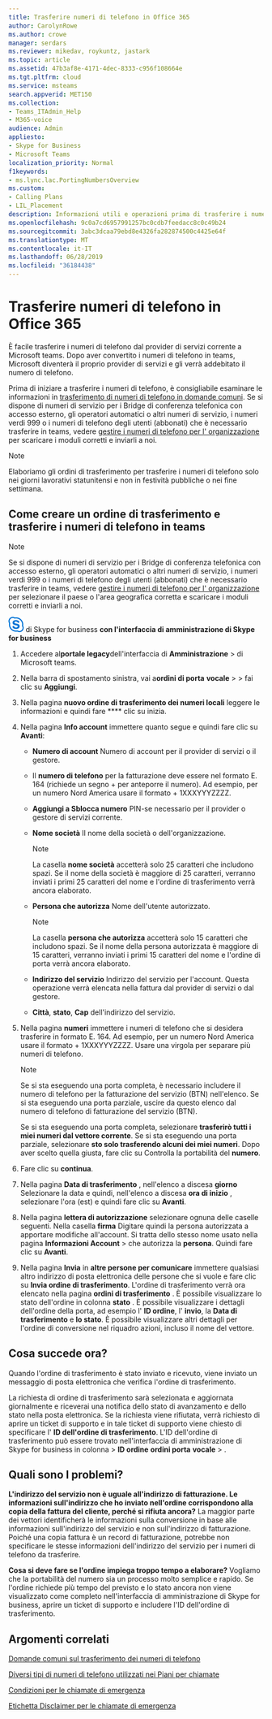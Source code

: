 ```yaml
---
title: Trasferire numeri di telefono in Office 365
author: CarolynRowe
ms.author: crowe
manager: serdars
ms.reviewer: mikedav, roykuntz, jastark
ms.topic: article
ms.assetid: 47b3af8e-4171-4dec-8333-c956f108664e
ms.tgt.pltfrm: cloud
ms.service: msteams
search.appverid: MET150
ms.collection:
- Teams_ITAdmin_Help
- M365-voice
audience: Admin
appliesto:
- Skype for Business
- Microsoft Teams
localization_priority: Normal
f1keywords:
- ms.lync.lac.PortingNumbersOverview
ms.custom:
- Calling Plans
- LIL_Placement
description: Informazioni utili e operazioni prima di trasferire i numeri di telefono ai team e come creare un ordine di trasferimento per trasferirli.
ms.openlocfilehash: 9c0a7cd6957991257bc0cdb7feedacc8c0c49b24
ms.sourcegitcommit: 3abc3dcaa79ebd8e4326fa282874500c4425e64f
ms.translationtype: MT
ms.contentlocale: it-IT
ms.lasthandoff: 06/28/2019
ms.locfileid: "36184438"
---
```

# <a name="transfer-phone-numbers-to-office-365"></a>Trasferire numeri di telefono in Office 365

È facile trasferire i numeri di telefono dal provider di servizi corrente a Microsoft teams. Dopo aver convertito i numeri di telefono in teams, Microsoft diventerà il proprio provider di servizi e gli verrà addebitato il numero di telefono.
  
Prima di iniziare a trasferire i numeri di telefono, è consigliabile esaminare le informazioni in [trasferimento di numeri di telefono in domande comuni](transferring-phone-numbers-common-questions.md). Se si dispone di numeri di servizio per i Bridge di conferenza telefonica con accesso esterno, gli operatori automatici o altri numeri di servizio, i numeri verdi 999 o i numeri di telefono degli utenti (abbonati) che è necessario trasferire in teams, vedere [gestire i numeri di telefono per l' organizzazione](manage-phone-numbers-for-your-organization/manage-phone-numbers-for-your-organization.md) per scaricare i moduli corretti e inviarli a noi.

  > [!NOTE]
  > Elaboriamo gli ordini di trasferimento per trasferire i numeri di telefono solo nei giorni lavorativi statunitensi e non in festività pubbliche o nei fine settimana.
  
## <a name="how-to-create-a-port-order-and-transfer-your-phone-numbers-to-teamss"></a>Come creare un ordine di trasferimento e trasferire i numeri di telefono in teams
<a name="bk_LNPcountries_1"> </a>

  > [!NOTE]
  > Se si dispone di numeri di servizio per i Bridge di conferenza telefonica con accesso esterno, gli operatori automatici o altri numeri di servizio, i numeri verdi 999 o i numeri di telefono degli utenti (abbonati) che è necessario trasferire in teams, vedere [gestire i numeri di telefono per l' organizzazione](manage-phone-numbers-for-your-organization/manage-phone-numbers-for-your-organization.md) per selezionare il paese o l'area geografica corretta e scaricare i moduli corretti e inviarli a noi.
 
![Icona che mostra il logo](media/sfb-logo-30x30.png) di Skype for business **con l'interfaccia di amministrazione di Skype for business**

1. Accedere al**portale legacy**dell'interfaccia di **Amministrazione** > di Microsoft teams.

2. Nella barra di spostamento sinistra, vai a**ordini di porta** **vocale** > > fai clic su **Aggiungi**.

3. Nella pagina **nuovo ordine di trasferimento dei numeri locali** leggere le informazioni e quindi fare **** clic su inizia.

4. Nella pagina **Info account** immettere quanto segue e quindi fare clic su **Avanti**:

   - **Numero di account** Numero di account per il provider di servizi o il gestore.

   - Il **numero di telefono** per la fatturazione deve essere nel formato E. 164 (richiede un segno + per anteporre il numero). Ad esempio, per un numero Nord America usare il formato + 1XXXYYYZZZZ.

   - **Aggiungi a Sblocca numero** PIN-se necessario per il provider o gestore di servizi corrente.

   - **Nome società** Il nome della società o dell'organizzazione.

     > [!NOTE]
     > La casella **nome società** accetterà solo 25 caratteri che includono spazi. Se il nome della società è maggiore di 25 caratteri, verranno inviati i primi 25 caratteri del nome e l'ordine di trasferimento verrà ancora elaborato.
  
   - **Persona che autorizza** Nome dell'utente autorizzato.

     > [!NOTE]
     > La casella **persona che autorizza** accetterà solo 15 caratteri che includono spazi. Se il nome della persona autorizzata è maggiore di 15 caratteri, verranno inviati i primi 15 caratteri del nome e l'ordine di porta verrà ancora elaborato.
  
   - **Indirizzo del servizio** Indirizzo del servizio per l'account. Questa operazione verrà elencata nella fattura dal provider di servizi o dal gestore.

   - **Città**, **stato**, **Cap** dell'indirizzo del servizio.

6. Nella pagina **numeri** immettere i numeri di telefono che si desidera trasferire in formato E. 164. Ad esempio, per un numero Nord America usare il formato + 1XXXYYYZZZZ. Usare una virgola per separare più numeri di telefono.

    > [!NOTE]
    > Se si sta eseguendo una porta completa, è necessario includere il numero di telefono per la fatturazione del servizio (BTN) nell'elenco. Se si sta eseguendo una porta parziale, uscire da questo elenco dal numero di telefono di fatturazione del servizio (BTN). 
  
    Se si sta eseguendo una porta completa, selezionare **trasferirò tutti i miei numeri dal vettore corrente**. Se si sta eseguendo una porta parziale, selezionare **sto solo trasferendo alcuni dei miei numeri**. Dopo aver scelto quella giusta, fare clic su Controlla la portabilità del **numero**.

7. Fare clic su **continua**.

8. Nella pagina **Data di trasferimento** , nell'elenco a discesa **giorno** Selezionare la data e quindi, nell'elenco a discesa **ora di inizio** , selezionare l'ora (est) e quindi fare clic su **Avanti**.

9. Nella pagina **lettera di autorizzazione** selezionare ognuna delle caselle seguenti. Nella casella **firma** Digitare quindi la persona autorizzata a apportare modifiche all'account. Si tratta dello stesso nome usato nella pagina **Informazioni Account** > che autorizza la **persona**. Quindi fare clic su **Avanti**.

10. Nella pagina **Invia** in **altre persone per comunicare** immettere qualsiasi altro indirizzo di posta elettronica delle persone che si vuole e fare clic su **Invia ordine di trasferimento**. L'ordine di trasferimento verrà ora elencato nella pagina **ordini di trasferimento** . È possibile visualizzare lo stato dell'ordine in colonna **stato** . È possibile visualizzare i dettagli dell'ordine della porta, ad esempio l' **ID ordine**, l' **invio**, la **Data di trasferimento** e **lo stato**. È possibile visualizzare altri dettagli per l'ordine di conversione nel riquadro azioni, incluso il nome del vettore.

## <a name="what-happens-next"></a>Cosa succede ora?
<a name="bk_LNPcountries_1"> </a>

Quando l'ordine di trasferimento è stato inviato e ricevuto, viene inviato un messaggio di posta elettronica che verifica l'ordine di trasferimento. 
  
La richiesta di ordine di trasferimento sarà selezionata e aggiornata giornalmente e riceverai una notifica dello stato di avanzamento e dello stato nella posta elettronica. Se la richiesta viene rifiutata, verrà richiesto di aprire un ticket di supporto e in tale ticket di supporto viene chiesto di specificare l' **ID dell'ordine di trasferimento**. L'ID dell'ordine di trasferimento può essere trovato nell'interfaccia di amministrazione di Skype for business in colonna > **ID ordine** **ordini porta** **vocale** > .
  
## <a name="what-if-i-have-problems"></a>Quali sono I problemi?
<a name="bk_LNPcountries_1"> </a>

 **L'indirizzo del servizio non è uguale all'indirizzo di fatturazione. Le informazioni sull'indirizzo che ho inviato nell'ordine corrispondono alla copia della fattura del cliente, perché si rifiuta ancora?** La maggior parte dei vettori identificherà le informazioni sulla conversione in base alle informazioni sull'indirizzo del servizio e non sull'indirizzo di fatturazione. Poiché una copia fattura è un record di fatturazione, potrebbe non specificare le stesse informazioni dell'indirizzo del servizio per i numeri di telefono da trasferire.
  
 **Cosa si deve fare se l'ordine impiega troppo tempo a elaborare?** Vogliamo che la portabilità del numero sia un processo molto semplice e rapido. Se l'ordine richiede più tempo del previsto e lo stato ancora non viene visualizzato come completo nell'interfaccia di amministrazione di Skype for business, aprire un ticket di supporto e includere l'ID dell'ordine di trasferimento.

   
## <a name="related-topics"></a>Argomenti correlati
[Domande comuni sul trasferimento dei numeri di telefono](transferring-phone-numbers-common-questions.md)

[Diversi tipi di numeri di telefono utilizzati nei Piani per chiamate](different-kinds-of-phone-numbers-used-for-calling-plans.md)

[Condizioni per le chiamate di emergenza](emergency-calling-terms-and-conditions.md)

[Etichetta Disclaimer per le chiamate di emergenza](https://github.com/MicrosoftDocs/OfficeDocs-SkypeForBusiness/blob/live/Teams/downloads/emergency-calling/emergency-calling-label-(en-us)-(v.1.0).zip?raw=true)

  
 